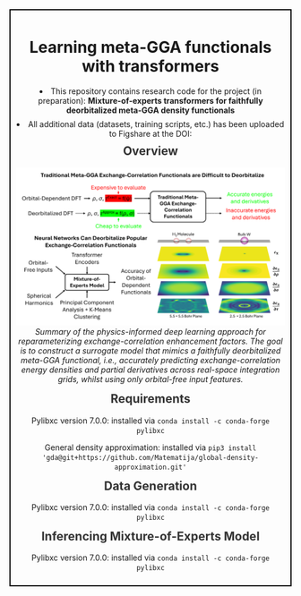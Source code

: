 <div style="border: 2px solid #000; padding: 10px; margin-bottom: 20px;">
  <h1 align="center">Learning meta-GGA functionals with transformers</h1>

  <ul style="list-style-position: inside; text-align: center; padding: 0; margin: 10px 0;">
    <li style="margin-bottom: 8px;">
      This repository contains research code for the project (in preparation): 
      <strong>Mixture-of-experts transformers for faithfully deorbitalized meta-GGA density functionals</strong>
    </li>
    <li>
      All additional data (datasets, training scripts, etc.) has been uploaded to Figshare at the DOI:
    </li>
  </ul>

  <h2 align="center" style="margin-top: 10px; color: #333;">
  Overview
  </h2>
  <p align="center">
    <img src="Meta-GGA-overview.png" width="800" />
    <br>
    <em>Summary of the physics-informed deep learning approach for reparameterizing exchange-correlation enhancement factors. The goal is to construct a surrogate model that mimics a faithfully deorbitalized meta-GGA functional, i.e., accurately predicting exchange-correlation energy densities and partial derivatives across real-space integration grids, whilst using only orbital-free input features.</em>
  </p>

<h2 align="center" style="margin-top: 10px; color: #333;">
  Requirements
</h2>

<p align="center">
  Pylibxc version 7.0.0: installed via <code>conda install -c conda-forge pylibxc</code>
</p>

<p align="center">
  General density approximation: installed via <code>pip3 install 'gda@git+https://github.com/Matematija/global-density-approximation.git'</code>
</p>

<h2 align="center" style="margin-top: 10px; color: #333;">
  Data Generation
</h2>

<p align="center">
  Pylibxc version 7.0.0: installed via 
  <code>conda install -c conda-forge pylibxc</code>
</p>

<h2 align="center" style="margin-top: 10px; color: #333;">
  Inferencing Mixture-of-Experts Model
</h2>

<p align="center">
  Pylibxc version 7.0.0: installed via 
  <code>conda install -c conda-forge pylibxc</code>
</p>
  
</div>
